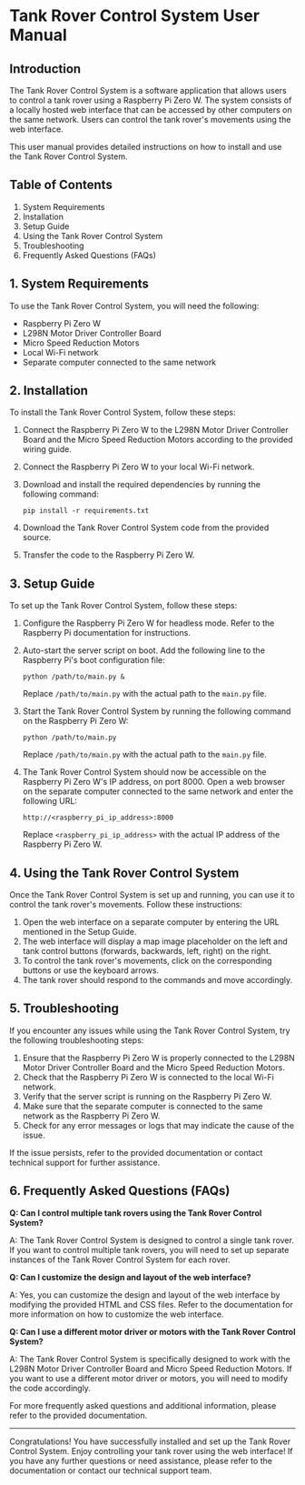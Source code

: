 # Tank Rover Control System User Manual

## Introduction

The Tank Rover Control System is a software application that allows users to control a tank rover using a Raspberry Pi Zero W. The system consists of a locally hosted web interface that can be accessed by other computers on the same network. Users can control the tank rover's movements using the web interface.

This user manual provides detailed instructions on how to install and use the Tank Rover Control System.

## Table of Contents

1. System Requirements
2. Installation
3. Setup Guide
4. Using the Tank Rover Control System
5. Troubleshooting
6. Frequently Asked Questions (FAQs)

## 1. System Requirements

To use the Tank Rover Control System, you will need the following:

- Raspberry Pi Zero W
- L298N Motor Driver Controller Board
- Micro Speed Reduction Motors
- Local Wi-Fi network
- Separate computer connected to the same network

## 2. Installation

To install the Tank Rover Control System, follow these steps:

1. Connect the Raspberry Pi Zero W to the L298N Motor Driver Controller Board and the Micro Speed Reduction Motors according to the provided wiring guide.
2. Connect the Raspberry Pi Zero W to your local Wi-Fi network.
3. Download and install the required dependencies by running the following command:

   ```
   pip install -r requirements.txt
   ```

4. Download the Tank Rover Control System code from the provided source.
5. Transfer the code to the Raspberry Pi Zero W.

## 3. Setup Guide

To set up the Tank Rover Control System, follow these steps:

1. Configure the Raspberry Pi Zero W for headless mode. Refer to the Raspberry Pi documentation for instructions.
2. Auto-start the server script on boot. Add the following line to the Raspberry Pi's boot configuration file:

   ```
   python /path/to/main.py &
   ```

   Replace `/path/to/main.py` with the actual path to the `main.py` file.
3. Start the Tank Rover Control System by running the following command on the Raspberry Pi Zero W:

   ```
   python /path/to/main.py
   ```

   Replace `/path/to/main.py` with the actual path to the `main.py` file.
4. The Tank Rover Control System should now be accessible on the Raspberry Pi Zero W's IP address, on port 8000. Open a web browser on the separate computer connected to the same network and enter the following URL:

   ```
   http://<raspberry_pi_ip_address>:8000
   ```

   Replace `<raspberry_pi_ip_address>` with the actual IP address of the Raspberry Pi Zero W.

## 4. Using the Tank Rover Control System

Once the Tank Rover Control System is set up and running, you can use it to control the tank rover's movements. Follow these instructions:

1. Open the web interface on a separate computer by entering the URL mentioned in the Setup Guide.
2. The web interface will display a map image placeholder on the left and tank control buttons (forwards, backwards, left, right) on the right.
3. To control the tank rover's movements, click on the corresponding buttons or use the keyboard arrows.
4. The tank rover should respond to the commands and move accordingly.

## 5. Troubleshooting

If you encounter any issues while using the Tank Rover Control System, try the following troubleshooting steps:

1. Ensure that the Raspberry Pi Zero W is properly connected to the L298N Motor Driver Controller Board and the Micro Speed Reduction Motors.
2. Check that the Raspberry Pi Zero W is connected to the local Wi-Fi network.
3. Verify that the server script is running on the Raspberry Pi Zero W.
4. Make sure that the separate computer is connected to the same network as the Raspberry Pi Zero W.
5. Check for any error messages or logs that may indicate the cause of the issue.

If the issue persists, refer to the provided documentation or contact technical support for further assistance.

## 6. Frequently Asked Questions (FAQs)

**Q: Can I control multiple tank rovers using the Tank Rover Control System?**

A: The Tank Rover Control System is designed to control a single tank rover. If you want to control multiple tank rovers, you will need to set up separate instances of the Tank Rover Control System for each rover.

**Q: Can I customize the design and layout of the web interface?**

A: Yes, you can customize the design and layout of the web interface by modifying the provided HTML and CSS files. Refer to the documentation for more information on how to customize the web interface.

**Q: Can I use a different motor driver or motors with the Tank Rover Control System?**

A: The Tank Rover Control System is specifically designed to work with the L298N Motor Driver Controller Board and Micro Speed Reduction Motors. If you want to use a different motor driver or motors, you will need to modify the code accordingly.

For more frequently asked questions and additional information, please refer to the provided documentation.

---

Congratulations! You have successfully installed and set up the Tank Rover Control System. Enjoy controlling your tank rover using the web interface! If you have any further questions or need assistance, please refer to the documentation or contact our technical support team.